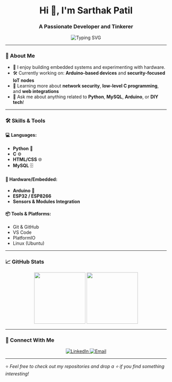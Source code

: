 <h1 align="center">Hi 👋, I'm Sarthak Patil</h1>
<h3 align="center">A Passionate Developer and Tinkerer</h3>

<p align="center">
  <img src="https://readme-typing-svg.herokuapp.com?font=Fira+Code&size=22&pause=1000&center=true&vCenter=true&width=435&lines=I+build+cool+things+with+code;Lover+of+tech+and+DIY+hardware;Always+learning+new+skills" alt="Typing SVG" />
</p>

---

### 🚀 About Me

- 🧠 I enjoy building embedded systems and experimenting with hardware.
- 🛠️ Currently working on: **Arduino-based devices** and **security-focused IoT nodes**
- 🌱 Learning more about **network security**, **low-level C programming**, and **web integrations**
- 💬 Ask me about anything related to **Python**, **MySQL**, **Arduino**, or **DIY tech**!

---

### 🛠️ Skills & Tools

#### 💻 Languages:
- **Python** 🐍
- **C** ⚙️
- **HTML/CSS** 🌐
- **MySQL** 🗄️

#### 🔧 Hardware/Embedded:
- **Arduino** 🔌
- **ESP32 / ESP8266**
- **Sensors & Modules Integration**

#### 📦 Tools & Platforms:
- Git & GitHub
- VS Code
- PlatformIO
- Linux (Ubuntu)

---

### 📈 GitHub Stats

<p align="center">
  <img src="https://github-readme-stats.vercel.app/api?username=msui&show_icons=true&theme=github_dark" height="160"/>
  <img src="https://github-readme-stats.vercel.app/api/top-langs/?username=msui&layout=compact&theme=github_dark" height="160"/>
</p>

---

### 🔗 Connect With Me

<p align="center">
  <a href="https://www.linkedin.com/in/sarthakpatil19/" target="_blank">
    <img src="https://img.shields.io/badge/LinkedIn-blue?logo=linkedin&style=for-the-badge" alt="LinkedIn" />
  </a>
  <a href="mailto:sarthak1963@gmail.com">
    <img src="https://img.shields.io/badge/Email-D14836?logo=gmail&style=for-the-badge&logoColor=white" alt="Email" />
  </a>
</p>

---

⭐️ *Feel free to check out my repositories and drop a ⭐️ if you find something interesting!*
